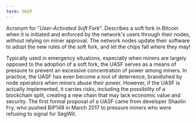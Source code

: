 ```yaml
---
term: UASF
---
```


Acronym for "*User-Activated Soft Fork*". Describes a soft fork in Bitcoin when it is initiated and enforced by the network's users through their nodes, without relying on miner approval. The network nodes update their software to adopt the new rules of the soft fork, and let the chips fall where they may!

Typically used in emergency situations, especially when miners are largely opposed to the adoption of a soft fork, the UASF serves as a means of pressure to prevent an excessive concentration of power among miners. In practice, the UASF has even become a tool of deterrence, brandished by node operators when miners abuse their power. However, if the UASF is actually implemented, it carries risks, including the possibility of a blockchain split, creating a new chain that may lack economic value and security. The first formal proposal of a UASF came from developer Shaolin Fry, who pushed BIP148 in March 2017 to pressure miners who were refusing to signal for SegWit.